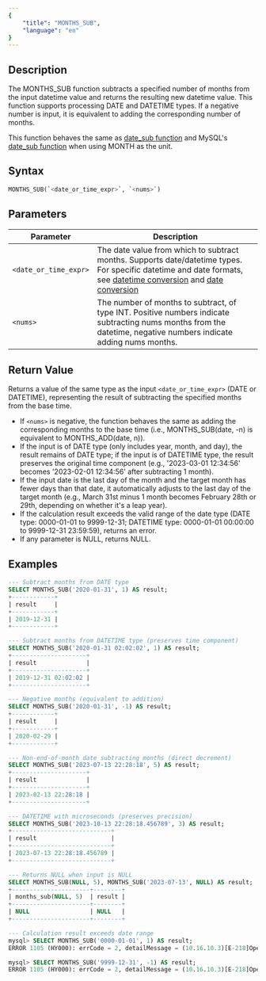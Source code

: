 ```yaml
---
{
    "title": "MONTHS_SUB",
    "language": "en"
}
---
```


## Description

The MONTHS_SUB function subtracts a specified number of months from the input datetime value and returns the resulting new datetime value. This function supports processing DATE and DATETIME types. If a negative number is input, it is equivalent to adding the corresponding number of months.

This function behaves the same as [date_sub function](./date-sub) and MySQL's [date_sub function](https://dev.mysql.com/doc/refman/8.4/en/date-and-time-functions.html#function_date_sub) when using MONTH as the unit.

## Syntax

```sql
MONTHS_SUB(`<date_or_time_expr>`, `<nums>`)
```

## Parameters

| Parameter | Description |
| --------- | ----------- |
| `<date_or_time_expr>` | The date value from which to subtract months. Supports date/datetime types. For specific datetime and date formats, see [datetime conversion](../../../../../docs/sql-manual/basic-element/sql-data-types/conversion/datetime-conversion) and [date conversion](../../../../../docs/sql-manual/basic-element/sql-data-types/conversion/date-conversion) |
| `<nums>` | The number of months to subtract, of type INT. Positive numbers indicate subtracting nums months from the datetime, negative numbers indicate adding nums months. |

## Return Value

Returns a value of the same type as the input `<date_or_time_expr>` (DATE or DATETIME), representing the result of subtracting the specified months from the base time.

- If `<nums>` is negative, the function behaves the same as adding the corresponding months to the base time (i.e., MONTHS_SUB(date, -n) is equivalent to MONTHS_ADD(date, n)).
- If the input is of DATE type (only includes year, month, and day), the result remains of DATE type; if the input is of DATETIME type, the result preserves the original time component (e.g., '2023-03-01 12:34:56' becomes '2023-02-01 12:34:56' after subtracting 1 month).
- If the input date is the last day of the month and the target month has fewer days than that date, it automatically adjusts to the last day of the target month (e.g., March 31st minus 1 month becomes February 28th or 29th, depending on whether it's a leap year).
- If the calculation result exceeds the valid range of the date type (DATE type: 0000-01-01 to 9999-12-31; DATETIME type: 0000-01-01 00:00:00 to 9999-12-31 23:59:59), returns an error.
- If any parameter is NULL, returns NULL.

## Examples

```sql
--- Subtract months from DATE type
SELECT MONTHS_SUB('2020-01-31', 1) AS result;
+------------+
| result     |
+------------+
| 2019-12-31 |
+------------+

--- Subtract months from DATETIME type (preserves time component)
SELECT MONTHS_SUB('2020-01-31 02:02:02', 1) AS result;
+---------------------+
| result              |
+---------------------+
| 2019-12-31 02:02:02 |
+---------------------+

--- Negative months (equivalent to addition)
SELECT MONTHS_SUB('2020-01-31', -1) AS result;
+------------+
| result     |
+------------+
| 2020-02-29 |
+------------+

--- Non-end-of-month date subtracting months (direct decrement)
SELECT MONTHS_SUB('2023-07-13 22:28:18', 5) AS result;
+---------------------+
| result              |
+---------------------+
| 2023-02-13 22:28:18 |
+---------------------+

--- DATETIME with microseconds (preserves precision)
SELECT MONTHS_SUB('2023-10-13 22:28:18.456789', 3) AS result;
+----------------------------+
| result                     |
+----------------------------+
| 2023-07-13 22:28:18.456789 |
+----------------------------+

--- Returns NULL when input is NULL
SELECT MONTHS_SUB(NULL, 5), MONTHS_SUB('2023-07-13', NULL) AS result;
+----------------------+--------+
| months_sub(NULL, 5)  | result |
+----------------------+--------+
| NULL                 | NULL   |
+----------------------+--------+

--- Calculation result exceeds date range
mysql> SELECT MONTHS_SUB('0000-01-01', 1) AS result;
ERROR 1105 (HY000): errCode = 2, detailMessage = (10.16.10.3)[E-218]Operation months_sub of 0000-01-01, 1 out of range

mysql> SELECT MONTHS_SUB('9999-12-31', -1) AS result;
ERROR 1105 (HY000): errCode = 2, detailMessage = (10.16.10.3)[E-218]Operation months_sub of 9999-12-31, -1 out of range
```